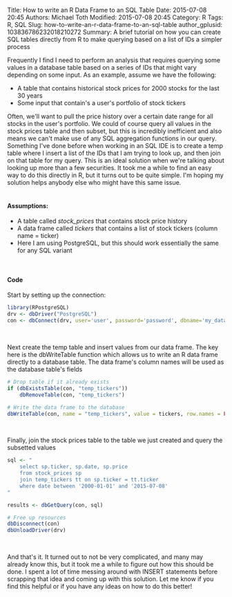 Title: How to write an R Data Frame to an SQL Table
Date: 2015-07-08 20:45
Authors: Michael Toth
Modified: 2015-07-08 20:45 
Category: R
Tags: R, SQL
Slug: how-to-write-an-r-data-frame-to-an-sql-table
author_gplusid: 103836786232018210272
Summary: A brief tutorial on how you can create SQL tables directly from R to make querying based on a list of IDs a simpler process 

Frequently I find I need to perform an analysis that requires querying some values in a database table based on a series of IDs that might vary depending on some input. As an example, assume we have the following:

* A table that contains historical stock prices for 2000 stocks for the last 30 years
* Some input that contain's a user's portfolio of stock tickers  

Often, we'll want to pull the price history over a certain date range for all stocks in the user's portfolio. We could of course query all values in the stock prices table and then subset, but this is incredibly inefficient and also means we can't make use of any SQL aggregation functions in our query. Something I've done before when working in an SQL IDE is to create a temp table where I insert a list of the IDs that I am trying to look up, and then join on that table for my query. This is an ideal solution when we're talking about looking up more than a few securities. It took me a while to find an easy way to do this directly in R, but it turns out to be quite simple. I'm hoping my solution helps anybody else who might have this same issue.  
<br>

#### Assumptions:
* A table called *stock_prices* that contains stock price history
* A data frame called *tickers* that contains a list of stock tickers (column name = ticker)
* Here I am using PostgreSQL, but this should work essentially the same for any SQL variant  
<br>

#### Code

Start by setting up the connection:

```R
library(RPostgreSQL)
drv <- dbDriver("PostgreSQL")
con <- dbConnect(drv, user='user', password='password', dbname='my_database', host='host')
```
<br>

Next create the temp table and insert values from our data frame. The key here is the dbWriteTable function which allows us to write an R data frame directly to a database table. The data frame's column names will be used as the database table's fields

```R
# Drop table if it already exists
if (dbExistsTable(con, "temp_tickers"))
    dbRemoveTable(con, "temp_tickers")

# Write the data frame to the database
dbWriteTable(con, name = "temp_tickers", value = tickers, row.names = FALSE)
```
<br>

Finally, join the stock prices table to the table we just created and query the subsetted values

```R
sql <- " 
    select sp.ticker, sp.date, sp.price
    from stock_prices sp
    join temp_tickers tt on sp.ticker = tt.ticker
    where date between '2000-01-01' and '2015-07-08'
"

results <- dbGetQuery(con, sql)

# Free up resources
dbDisconnect(con)
dbUnloadDriver(drv)
```
<br>

And that's it. It turned out to not be very complicated, and many may already know this, but it took me a while to figure out how this should be done. I spent a lot of time messing around with INSERT statements before scrapping that idea and coming up with this solution. Let me know if you find this helpful or if you have any ideas on how to do this better!
